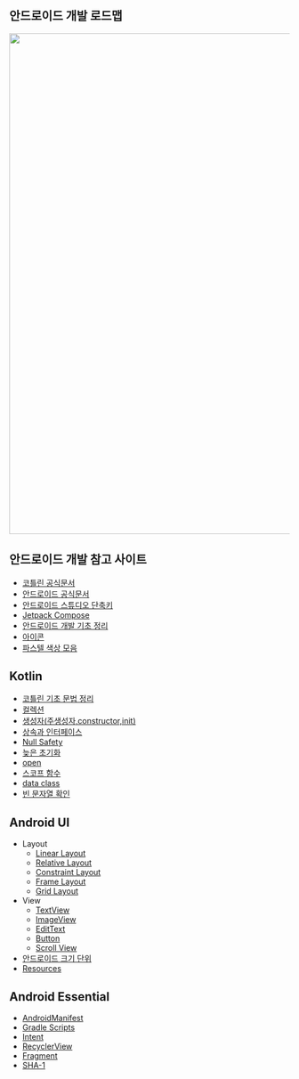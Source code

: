 ## 안드로이드 개발 로드맵
<p align='center'><img src="https://roadmap.sh/roadmaps/android/roadmap.svg" width=700 height=900/></p>

## 안드로이드 개발 참고 사이트
* [코틀린 공식문서](https://developer.android.com/kotlin/style-guide?hl=ko)
* [안드로이드 공식문서](https://developer.android.com)
* [안드로이드 스튜디오 단축키](https://developer.android.com/studio/intro/keyboard-shortcuts?hl=ko)
* [Jetpack Compose](https://developer.android.com/jetpack/compose/documentation)
* [안드로이드 개발 기초 정리](https://kairo96.gitbooks.io/android/content/ch2.1.html)
* [아이콘](https://www.flaticon.com/kr/)
* [파스텔 색상 모음](https://flatuicolors.com)

## Kotlin
* [코틀린 기초 문법 정리](https://github.com/kang9366/Android_Study/wiki/코틀린-문법-정리)
* [컬렉션]()
* [생성자(주생성자,constructor,init)]()
* [상속과 인터페이스](https://velog.io/@kang9366/코틀린-상속과-인터페이스)
* [Null Safety](https://velog.io/@kang9366/Null-Safety)
* [늦은 초기화](https://kang9366.tistory.com/57)
* [open](https://kang9366.tistory.com/116)
* [스코프 함수](https://kang9366.tistory.com/108)
* [data class](https://kang9366.tistory.com/123)
* [빈 문자열 확인](https://kang9366.tistory.com/58)

## Android UI
* Layout
  * [Linear Layout](https://kang9366.tistory.com/117)
  * [Relative Layout](https://kang9366.tistory.com/118)
  * [Constraint Layout]()
  * [Frame Layout]() 
  * [Grid Layout]()
* View
  * [TextView](https://velog.io/@kang9366/View-click-effect)
  * [ImageView](https://velog.io/@kang9366/Title-baraction-bar-제거)
  * [EditText](https://velog.io/@kang9366/액티비티-전환)
  * [Button](https://velog.io/@kang9366/뒤로가기-두번-눌러서-앱-종료)
  * [Scroll View](https://velog.io/@kang9366/안드로이드-4대-구성요소)
* [안드로이드 크기 단위](https://velog.io/@kang9366/AndroidManifest.xml)
* [Resources](https://velog.io/@kang9366/디버그-서명-인증서-SHA-1-확인)

## Android Essential
* [AndroidManifest](https://velog.io/@kang9366/길이-단위)
* [Gradle Scripts](https://velog.io/@kang9366/xml-함수)
* [Intent](https://kang9366.tistory.com/51?category=1284760)
* [RecyclerView](https://kang9366.tistory.com/114)
* [Fragment](https://kang9366.tistory.com/55)
* [SHA-1](https://kang9366.tistory.com/48)
